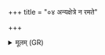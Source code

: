 +++
title = "०४ अन्यक्षेत्रे न रमते"

+++
<details><summary>मूलम् (GR)</summary>

अन्यक्षेत्रे न रमते  
सहस्राक्षो अमर्त्यः ।  
अभूद् उ प्रार्थस् तक्मा  
स गमिष्यति बलिहिकाम् ॥
</details>